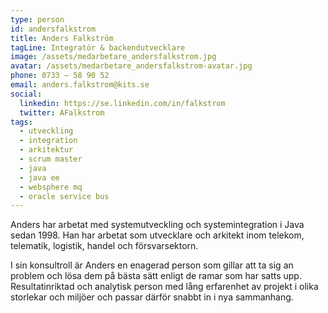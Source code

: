 ```yaml
---
type: person
id: andersfalkstrom
title: Anders Falkström
tagLine: Integratör & backendutvecklare
image: /assets/medarbetare_andersfalkstrom.jpg
avatar: /assets/medarbetare_andersfalkstrom-avatar.jpg
phone: 0733 – 58 90 52
email: anders.falkstrom@kits.se
social:
  linkedin: https://se.linkedin.com/in/falkstrom
  twitter: AFalkstrom
tags:
  - utveckling
  - integration
  - arkitektur
  - scrum master
  - java
  - java ee
  - websphere mq
  - oracle service bus
---
```


Anders har arbetat med systemutveckling och systemintegration i Java sedan 1998. Han har arbetat som utvecklare och arkitekt inom telekom, telematik, logistik, handel och försvarsektorn.

I sin konsultroll är Anders en enagerad person som gillar att ta sig an problem och lösa dem på bästa sätt enligt de ramar som har satts upp. Resultatinriktad och analytisk person med lång erfarenhet av projekt i olika storlekar och miljöer och passar därför snabbt in i nya sammanhang.
